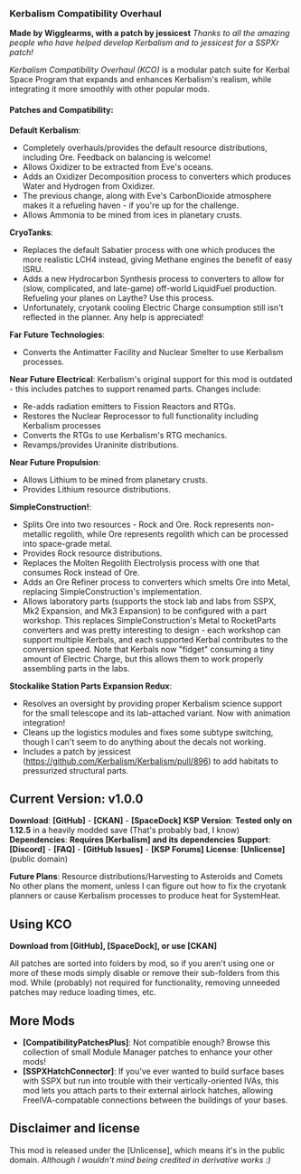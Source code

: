 ### Kerbalism Compatibility Overhaul

**Made by Wigglearms, with a patch by jessicest**
*Thanks to all the amazing people who have helped develop Kerbalism and to jessicest for a SSPXr patch!*

*Kerbalism Compatibility Overhaul (KCO)* is a modular patch suite for Kerbal Space Program that expands and enhances Kerbalism's realism, while integrating it more smoothly with other popular mods.

#### Patches and Compatibility:

**Default Kerbalism**:
- Completely overhauls/provides the default resource distributions, including Ore. Feedback on balancing is welcome!
- Allows Oxidizer to be extracted from Eve's oceans.
- Adds an Oxidizer Decomposition process to converters which produces Water and Hydrogen from Oxidizer.
- The previous change, along with Eve's CarbonDioxide atmosphere makes it a refueling haven - if you're up for the challenge.
- Allows Ammonia to be mined from ices in planetary crusts.

**CryoTanks**:
- Replaces the default Sabatier process with one which produces the more realistic LCH4 instead, giving Methane engines the benefit of easy ISRU.
- Adds a new Hydrocarbon Synthesis process to converters to allow for (slow, complicated, and late-game) off-world LiquidFuel production. Refueling your planes on Laythe? Use this process.
- Unfortunately, cryotank cooling Electric Charge consumption still isn't reflected in the planner. Any help is appreciated!

**Far Future Technologies**:
- Converts the Antimatter Facility and Nuclear Smelter to use Kerbalism processes.

**Near Future Electrical**:
Kerbalism's original support for this mod is outdated - this includes patches to support renamed parts. Changes include:
- Re-adds radiation emitters to Fission Reactors and RTGs.
- Restores the Nuclear Reprocessor to full functionality including Kerbalism processes
- Converts the RTGs to use Kerbalism's RTG mechanics.
- Revamps/provides Uraninite distributions.

**Near Future Propulsion**:
- Allows Lithium to be mined from planetary crusts.
- Provides Lithium resource distributions.

**SimpleConstruction!**:
- Splits Ore into two resources - Rock and Ore. Rock represents non-metallic regolith, while Ore represents regolith which can be processed into space-grade metal.
- Provides Rock resource distributions.
- Replaces the Molten Regolith Electrolysis process with one that consumes Rock instead of Ore.
- Adds an Ore Refiner process to converters which smelts Ore into Metal, replacing SimpleConstruction's implementation.
- Allows laboratory parts (supports the stock lab and labs from SSPX, Mk2 Expansion, and Mk3 Expansion) to be configured with a part workshop. This replaces SimpleConstruction's Metal to RocketParts converters and was pretty interesting to design - each workshop can support multiple Kerbals, and each supported Kerbal contributes to the conversion speed. Note that Kerbals now "fidget" consuming a tiny amount of Electric Charge, but this allows them to work properly assembling parts in the labs.

**Stockalike Station Parts Expansion Redux**:
- Resolves an oversight by providing proper Kerbalism science support for the small telescope and its lab-attached variant. Now with animation integration!
- Cleans up the logistics modules and fixes some subtype switching, though I can't seem to do anything about the decals not working.
- Includes a patch by jessicest (https://github.com/Kerbalism/Kerbalism/pull/896) to add habitats to pressurized structural parts.

## Current Version: v1.0.0

**Download**: **[GitHub]** - **[CKAN]** - **[SpaceDock]**
**KSP Version**: **Tested only on 1.12.5** in a heavily modded save (That's probably bad, I know)
**Dependencies**: **Requires [Kerbalism] and its dependencies**
**Support**: **[Discord]** - **[FAQ]** - **[GitHub Issues]** - **[KSP Forums]**
**License**: **[Unlicense]** (public domain)

**Future Plans**:
Resource distributions/Harvesting to Asteroids and Comets
No other plans the moment, unless I can figure out how to fix the cryotank planners or cause Kerbalism processes to produce heat for SystemHeat.

## Using KCO

**Download from [GitHub], [SpaceDock], or use [CKAN]**

All patches are sorted into folders by mod, so if you aren't using one or more of these mods simply disable or remove their sub-folders from this mod. While (probably) not required for functionality, removing unneeded patches may reduce loading times, etc.

## More Mods
- **[CompatibilityPatchesPlus]**: Not compatible enough? Browse this collection of small Module Manager patches to enhance your other mods!
- **[SSPXHatchConnector]**: If you've ever wanted to build surface bases with SSPX but run into trouble with their vertically-oriented IVAs, this mod lets you attach parts to their external airlock hatches, allowing FreeIVA-compatable connections between the buildings of your bases.

## Disclaimer and license

This mod is released under the [Unlicense], which means it's in the public domain. *Although I wouldn't mind being credited in derivative works :)*
